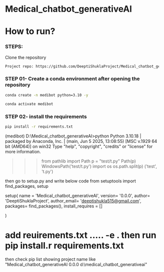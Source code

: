 # Medical_chatbot_generativeAI


# How to run?
### STEPS:

Clone the repository

```bash
Project repo: https://github.com/DeeptiShuklaProject/Medical_chatbot_generativeAI.git
```
### STEP 01- Create a conda environment after opening the repository

```bash
conda create -n medibot python=3.10 -y
```

```bash
conda activate medibot
```


### STEP 02- install the requirements
```bash
pip install -r requirements.txt
```


(medibot) D:\Medical_chatbot_generativeAI>python
Python 3.10.18 | packaged by Anaconda, Inc. | (main, Jun  5 2025, 13:08:55) [MSC v.1929 64 bit (AMD64)] on win32
Type "help", "copyright", "credits" or "license" for more information.
>>> from pathlib import Path
>>> p = "test/t.py"
>>> Path(p)
WindowsPath('test/t.py')
>>> import os
>>> os.path.split(p)
('test', 't.py')
>>>



then go to setup.py and write below code
from setuptools import find_packages, setup

setup(
    name = 'Medical_chatbot_generativeAI',
    version= '0.0.0',
    author= 'DeeptiShuklaProject',
    author_email= 'deeptishukla515@gmail.com',
    packages= find_packages(),
    install_requires = []

)

# add reuirements.txt .....    -e . then run pip install.r requirements.txt 
then check pip list 
showing project name like "Medical_chatbot_generativeAI 0.0.0       d:\medical_chatbot_generativeai"